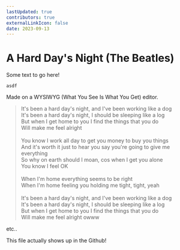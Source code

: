 ```yaml
---
lastUpdated: true
contributors: true
externalLinkIcon: false
date: 2023-09-13
---
```

# A Hard Day's Night (The Beatles)

Some text to go here!

`asdf`

Made on a WYSIWYG (What You See Is What You Get) editor.

> It's been a hard day's night, and I've been working like a dog\
> It's been a hard day's night, I should be sleeping like a log\
> But when I get home to you I find the things that you do\
> Will make me feel alright\
> \
> You know I work all day to get you money to buy you things\
> And it's worth it just to hear you say you're going to give me everything\
> So why on earth should I moan, cos when I get you alone\
> You know I feel OK\
> \
> When I'm home everything seems to be right\
> When I'm home feeling you holding me tight, tight, yeah\
> \
> It's been a hard day's night, and I've been working like a dog\
> It's been a hard day's night, I should be sleeping like a log\
> But when I get home to you I find the things that you do\
> Will make me feel alright owww

etc..

This file actually shows up in the Github!
